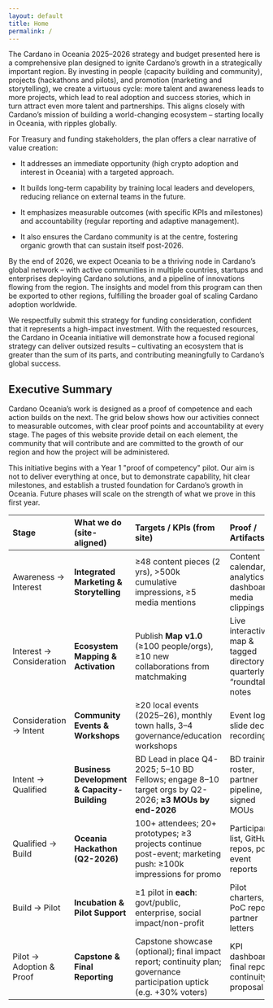 ```yaml
---
layout: default
title: Home
permalink: /
---
```

<div class="home-section-1" markdown="1">

The Cardano in Oceania 2025–2026 strategy and budget presented here is a comprehensive plan designed to ignite Cardano’s growth in a strategically important region. By investing in people (capacity building and community), projects (hackathons and pilots), and promotion (marketing and storytelling), we create a virtuous cycle: more talent and awareness leads to more projects, which lead to real adoption and success stories, which in turn attract even more talent and partnerships. This aligns closely with Cardano’s mission of building a world-changing ecosystem – starting locally in Oceania, with ripples globally.

For Treasury and funding stakeholders, the plan offers a clear narrative of value creation:

- It addresses an immediate opportunity (high crypto adoption and interest in Oceania) with a targeted approach.

- It builds long-term capability by training local leaders and developers, reducing reliance on external teams in the future.

- It emphasizes measurable outcomes (with specific KPIs and milestones) and accountability (regular reporting and adaptive management).

- It also ensures the Cardano community is at the centre, fostering organic growth that can sustain itself post-2026.

By the end of 2026, we expect Oceania to be a thriving node in Cardano’s global network – with active communities in multiple countries, startups and enterprises deploying Cardano solutions, and a pipeline of innovations flowing from the region. The insights and model from this program can then be exported to other regions, fulfilling the broader goal of scaling Cardano adoption worldwide.

We respectfully submit this strategy for funding consideration, confident that it represents a high-impact investment. With the requested resources, the Cardano in Oceania initiative will demonstrate how a focused regional strategy can deliver outsized results – cultivating an ecosystem that is greater than the sum of its parts, and contributing meaningfully to Cardano’s global success.

</div>
<div class="home-section-2" markdown="1">

## Executive Summary

Cardano Oceania’s work is designed as a proof of competence and each action builds on the next. The grid below shows how our activities connect to measurable outcomes, with clear proof points and accountability at every stage. The pages of this website provide detail on each element, the community that will contribute and are committed to the growth of our region and how the project will be administered.

This initiative begins with a Year 1 "proof of competency" pilot. Our aim is not to deliver everything at once, but to demonstrate capability, hit clear milestones, and establish a trusted foundation for Cardano’s growth in Oceania. Future phases will scale on the strength of what we prove in this first year.

| Stage | What we do (site-aligned) | Targets / KPIs (from site) | Proof / Artifacts | Accountable |
| :---- | :---- | :---- | :---- | :---- |
| Awareness → Interest | **Integrated Marketing & Storytelling** | ≥48 content pieces (2 yrs), >500k cumulative impressions, ≥5 media mentions | Content calendar, analytics dashboards, media clippings | Comms lead & community champions.  |
| Interest → Consideration | **Ecosystem Mapping & Activation** | Publish **Map v1.0** (≥100 people/orgs), ≥10 new collaborations from matchmaking | Live interactive map & tagged directory, quarterly “roundtable” notes | Ecosystem coordinator.  |
| Consideration → Intent | **Community Events & Workshops** | ≥20 local events (2025–26), monthly town halls, 3–4 governance/education workshops | Event logs, slide decks, recordings | Events lead & local hosts.  |
| Intent → Qualified | **Business Development & Capacity-Building** | BD Lead in place Q4-2025; 5–10 BD Fellows; engage 8–10 target orgs by Q2-2026; **≥3 MOUs by end-2026** | BD training roster, partner pipeline, signed MOUs | BD lead & fellows.  |
| Qualified → Build | **Oceania Hackathon (Q2-2026)** | 100+ attendees; 20+ prototypes; ≥3 projects continue post-event; marketing push: ≥100k impressions for promo | Participant list, GitHub repos, post-event reports | Hackathon director & mentors.  |
| Build → Pilot | **Incubation & Pilot Support** | ≥1 pilot in **each**: govt/public, enterprise, social impact/non-profit | Pilot charters, PoC reports, partner letters | BD lead & project owners.  |
| Pilot → Adoption & Proof | **Capstone & Final Reporting** | Capstone showcase (optional); final impact report; continuity plan; governance participation uptick (e.g. +30% voters) | KPI dashboard, final report, continuity proposal | Program manager & governance leads.   |

</div>